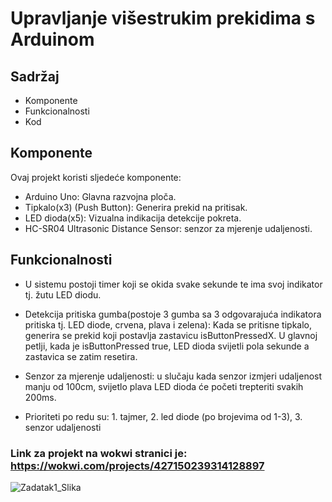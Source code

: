 # Upravljanje višestrukim prekidima s Arduinom 

## Sadržaj
* Komponente 
* Funkcionalnosti 
* Kod 

## Komponente 

Ovaj projekt koristi sljedeće komponente:

* Arduino Uno: Glavna razvojna ploča. 
* Tipkalo(x3) (Push Button): Generira prekid na pritisak. 
* LED dioda(x5): Vizualna indikacija detekcije pokreta. 
* HC-SR04 Ultrasonic Distance Sensor: senzor za mjerenje udaljenosti.


## Funkcionalnosti 

* U sistemu postoji timer koji se okida svake sekunde te ima svoj indikator tj. žutu LED diodu.

* Detekcija pritiska gumba(postoje 3 gumba sa 3 odgovarajuća indikatora pritiska tj. LED diode, crvena, plava i zelena): Kada se pritisne tipkalo, generira se prekid koji postavlja zastavicu isButtonPressedX. U glavnoj petlji, kada je isButtonPressed true, LED dioda svijetli pola sekunde a zastavica se zatim resetira.

* Senzor za mjerenje udaljenosti: u slučaju kada senzor izmjeri udaljenost manju od 100cm, svijetlo plava LED dioda će početi trepteriti svakih 200ms.

* Prioriteti po redu su: 1. tajmer, 2. led diode (po brojevima od 1-3), 3. senzor udaljenosti


### Link za projekt na wokwi stranici je: https://wokwi.com/projects/427150239314128897

![Zadatak1_Slika](https://github.com/user-attachments/assets/c82d332c-262d-4823-a248-b9ee2ef27a05)
